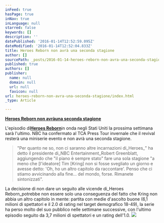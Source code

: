 ```yaml
---
inFeed: true
hasPage: true
inNav: true
inLanguage: null
starred: false
keywords: []
description: ''
datePublished: '2016-01-14T12:52:59.095Z'
dateModified: '2016-01-14T12:52:04.833Z'
title: Heroes Reborn non avrà una seconda stagione
author: []
sourcePath: _posts/2016-01-14-heroes-reborn-non-avra-una-seconda-stagione.md
published: true
authors: []
publisher:
  name: null
  domain: null
  url: null
  favicon: null
url: heroes-reborn-non-avra-una-seconda-stagione/index.html
_type: Article

---
```

[**Heroes Reborn non **avrà**una seconda stagione**][0]

L'episodio di[**Heroes Reborn**][1]in onda negli Stati Uniti la prossima settimana sarà l'ultimo. NBC ha confermato al TCA Press Tour invernale che il revival resterà una miniserie evento e non avrà una seconda stagione.

> "Per quanto ne so, non ci saranno altre incarnazioni di_Heroes_" ha detto il presidente di_NBC Entertainment_Robert Greenblatt, aggiungendo che "il piano è sempre stato" fare una sola stagione "a meno che \[l'ideatore\] Tim \[Kring\] non si fosse svegliato un giorno e avesse detto: 'Oh, ho un altro capitolo da raccontare'. Penso che ci stiamo avvicinando alla fine... del mondo, forse. Rimanete sintonizzati".

La decisione di non dare un seguito alle vicende di_Heroes Reborn_potrebbe non essere solo una conseguenza del fatto che Kring non abbia un altro capitolo in mente: partita con medie d'ascolto buone (6,1 milioni di spettatori e il 2.0 di rating nel target demografico 18-49), la serie ha perso molto del suo pubblico nelle settimane successive, con l'ultimo episodio seguito da 3,7 milioni di spettatori e un rating dell'1.0\.
![](https://the-grid-user-content.s3-us-west-2.amazonaws.com/8b3b8ea9-8847-4907-877d-0b8b33a84acd.jpg)

[0]: null
[1]: http://www.comingsoon.it/serietv/heroes-reborn/1515/scheda/